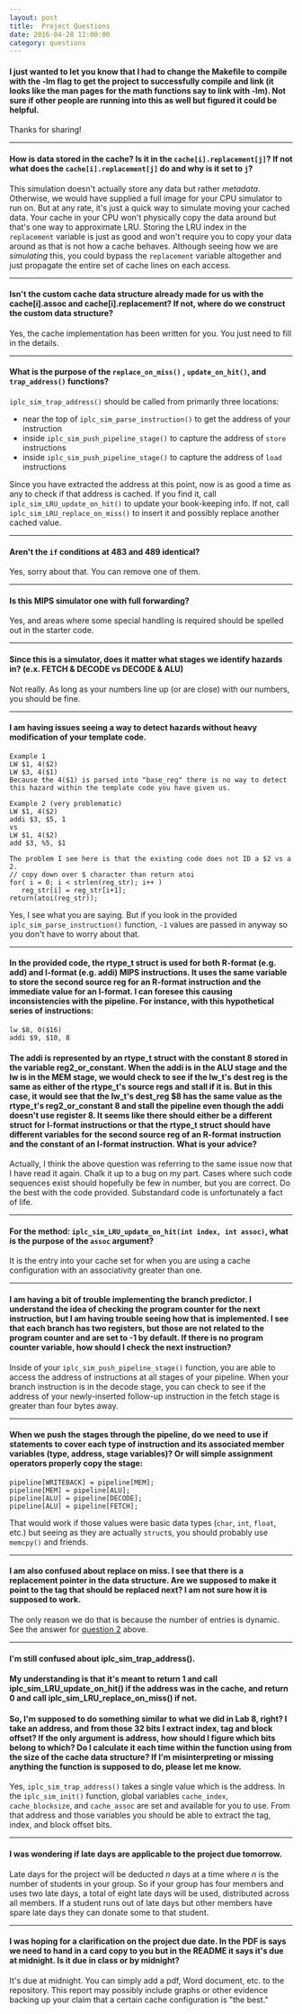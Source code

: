 ```yaml
---
layout: post
title:  Project Questions
date: 2016-04-28 12:00:00
category: questions
---
```


<a id="Q1"></a>

#### I just wanted to let you know that I had to change the Makefile to compile with the -lm flag to get the project to successfully compile and link (it looks like the man pages for the math functions say to link with -lm).  Not sure if other people are running into this as well but figured it could be helpful.

Thanks for sharing!

---------------------------------------

<a id="Q2"></a>

#### How is data stored in the cache? Is it in the `cache[i].replacement[j]`? If not what does the `cache[i].replacement[j]` do and why is it set to `j`?

This simulation doesn't actually store any data but rather *metadata*.
Otherwise, we would have supplied a full image for your CPU simulator to run on.
But at any rate, it's just a quick way to simulate moving your cached data.
Your cache in your CPU won't physically copy the data around but that's one way to approximate LRU.
Storing the LRU index in the `replacement` variable is just as good and won't require you to copy your data around as that is not how a cache behaves.
Although seeing how we are *simulating* this, you could bypass the `replacement` variable altogether and just propagate the entire set of cache lines on each access.

---------------------------------------

<a id="Q3"></a>

#### Isn't the custom cache data structure already made for us with the cache[i].assoc and cache[i].replacement? If not, where do we construct the custom data structure?

Yes, the cache implementation has been written for you.
You just need to fill in the details.

---------------------------------------

<a id="Q4"></a>

#### What is the purpose of the `replace_on_miss()` , `update_on_hit()`, and `trap_address()` functions?

`iplc_sim_trap_address()` should be called from primarily three locations:

* near the top of `iplc_sim_parse_instruction()` to get the address of your instruction
* inside `iplc_sim_push_pipeline_stage()` to capture the address of `store` instructions
* inside `iplc_sim_push_pipeline_stage()` to capture the address of `load` instructions

Since you have extracted the address at this point, now is as good a time as any to check if that address is cached.
If you find it, call `iplc_sim_LRU_update_on_hit()` to update your book-keeping info.
If not, call `iplc_sim_LRU_replace_on_miss()` to insert it and possibly replace another cached value.

---------------------------------------

<a id="Q5"></a>

#### Aren't the `if` conditions at 483 and 489 identical?

Yes, sorry about that.  You can remove one of them.

---------------------------------------

<a id="Q6"></a>

#### Is this MIPS simulator one with full forwarding?

Yes, and areas where some special handling is required should be spelled out in the starter code.

---------------------------------------

<a id="Q7"></a>

#### Since this is a simulator, does it matter what stages we identify hazards in? (e.x. FETCH & DECODE vs DECODE & ALU)

Not really.  As long as your numbers line up (or are close) with our numbers, you should be fine.

---------------------------------------

<a id="Q8"></a>

#### I am having issues seeing a way to detect hazards without heavy modification of your template code.
```
Example 1
LW $1, 4($2)
LW $3, 4($1)
Because the 4($1) is parsed into "base_reg" there is no way to detect this hazard within the template code you have given us. 

Example 2 (very problematic)
LW $1, 4($2)
addi $3, $5, 1
vs 
LW $1, 4($2)
add $3, %5, $1

The problem I see here is that the existing code does not ID a $2 vs a 2.
// copy down over $ character than return atoi
for( i = 0; i < strlen(reg_str); i++ )
   reg_str[i] = reg_str[i+1];
return(atoi(reg_str));
```
Yes, I see what you are saying.  But if you look in the provided `iplc_sim_parse_instruction()` function, `-1` values are passed in anyway so you don't have to worry about that.

---------------------------------------

<a id="Q9"></a>

#### In the provided code, the rtype_t struct is used for both R-format (e.g. add) and I-format (e.g. addi) MIPS instructions. It uses the same variable to store the second source reg for an R-format instruction and the immediate value for an I-format. I can foresee this causing inconsistencies with the pipeline. For instance, with this hypothetical series of instructions:
```
lw $8, 0($16)
addi $9, $10, 8
```

#### The addi is represented by an rtype_t struct with the constant 8 stored in the variable reg2_or_constant. When the addi is in the ALU stage and the lw is in the MEM stage, we would check to see if the lw_t's dest reg is the same as either of the rtype_t's source regs and stall if it is. But in this case, it would see that the lw_t's dest_reg $8 has the same value as the rtype_t's reg2_or_constant 8 and stall the pipeline even though the addi doesn't use register 8. It seems like there should either be a different struct for I-format instructions or that the rtype_t struct should have different variables for the second source reg of an R-format instruction and the constant of an I-format instruction. What is your advice?


Actually, I think the above question was referring to the same issue now that I have read it again.
Chalk it up to a bug on my part.
Cases where such code sequences exist should hopefully be few in number, but you are correct.
Do the best with the code provided.
Substandard code is unfortunately a fact of life.

---------------------------------------

<a id="Q10"></a>

#### For the method: `iplc_sim_LRU_update_on_hit(int index, int assoc)`, what is the purpose of the `assoc` argument?

It is the entry into your cache set for when you are using a cache configuration with an associativity greater than one.

---------------------------------------

<a id="Q11"></a>

#### I am having a bit of trouble implementing the branch predictor. I understand the idea of checking the program counter for the next instruction, but I am having trouble seeing how that is implemented. I see that each branch has two registers, but those are not related to the program counter and are set to -1 by default. If there is no program counter variable, how should I check the next instruction?

Inside of your `iplc_sim_push_pipeline_stage()` function, you are able to access the address of instructions at all stages of your pipeline.
When your branch instruction is in the decode stage, you can check to see if the address of your newly-inserted follow-up instruction in the fetch stage is greater than four bytes away.

---------------------------------------

<a id="Q12"></a>

#### When we push the stages through the pipeline, do we need to use if statements to cover each type of instruction and its associated member variables (type, address, stage variables)? Or will simple assignment operators properly copy the stage:
```
pipeline[WRITEBACK] = pipeline[MEM];
pipeline[MEM] = pipeline[ALU];
pipeline[ALU] = pipeline[DECODE];
pipeline[ALU] = pipeline[FETCH];
```

That would work if those values were basic data types (`char`, `int`, `float`, etc.) but seeing as they are actually `struct`s, you should probably use `memcpy()` and friends.

---------------------------------------

<a id="Q13"></a>

#### I am also confused about replace on miss. I see that there is a replacement pointer in the data structure. Are we supposed to make it point to the tag that should be replaced next? I am not sure how it is supposed to work.

The only reason we do that is because the number of entries is dynamic.
See the answer for <a href="#Q2">question 2</a> above.

---------------------------------------

<a id="Q14"></a>

#### I'm still confused about iplc_sim_trap_address().

#### My understanding is that it's meant to return 1 and call iplc_sim_LRU_update_on_hit() if the address was in the cache, and return 0 and call iplc_sim_LRU_replace_on_miss() if not.

#### So, I'm supposed to do something similar to what we did in Lab 8, right? I take an address, and from those 32 bits I extract index, tag and block offset? If the only argument is address, how should I figure which bits belong to which? Do I calculate it each time within the function using from the size of the cache data structure? If I'm misinterpreting or missing anything the function is supposed to do, please let me know.

Yes, `iplc_sim_trap_address()` takes a single value which is the address.
In the `iplc_sim_init()` function, global variables `cache_index`, `cache_blocksize`, and `cache_assoc` are set and available for you to use.
From that address and those variables you should be able to extract the tag, index, and block offset bits.

---------------------------------------

<a id="Q15"></a>

#### I was wondering if late days are applicable to the project due tomorrow.

Late days for the project will be deducted *n* days at a time where *n* is the number of students in your group.
So if your group has four members and uses two late days, a total of eight late days will be used, distributed across all members.
If a student runs out of late days but other members have spare late days they can donate some to that student.

---------------------------------------

<a id="Q16"></a>

#### I was hoping for a clarification on the project due date. In the PDF is says we need to hand in a card copy to you but in the README it says it's due at midnight. Is it due in class or by midnight?

It's due at midnight.
You can simply add a pdf, Word document, etc. to the repository.
This report may possibly include graphs or other evidence backing up your claim that a certain cache configuration is "the best."
